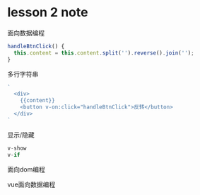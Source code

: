 # lesson 2 note

面向数据编程

```js
handleBtnClick() {
  this.content = this.content.split('').reverse().join('');
}
```

多行字符串

```js
`
  <div>
    {{content}}
    <button v-on:click="handleBtnClick">反转</button>
  </div>
`
```

显示/隐藏

```js
v-show
v-if

```

面向dom编程

vue面向数据编程

